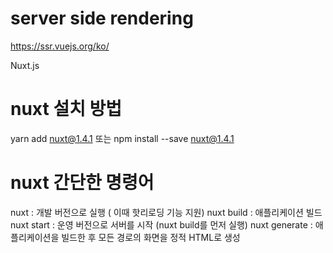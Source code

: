 # server side rendering
https://ssr.vuejs.org/ko/

Nuxt.js

# nuxt 설치 방법
yarn add nuxt@1.4.1
또는
npm install --save nuxt@1.4.1

# nuxt 간단한 명령어
nuxt : 개발 버전으로 실행 ( 이때 핫리로딩 기능 지원)
nuxt build : 애플리케이션 빌드
nuxt start : 운영 버전으로 서버를 시작 (nuxt build를 먼저 실행)
nuxt generate : 애플리케이션을 빌드한 후 모든 경로의 화면을 정적 HTML로 생성